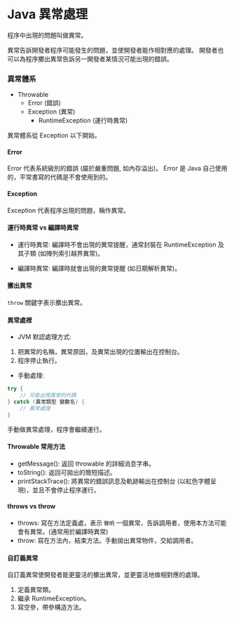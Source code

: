 # Java 異常處理

程序中出現的問題叫做異常。

異常告訴開發者程序可能發生的問題，並使開發者能作相對應的處理。
開發者也可以為程序擲出異常告訴另一開發者某情況可能出現的錯誤。

### 異常體系

- Throwable
  - Error (錯誤)
  - Exception (異常)
    - RuntimeException (運行時異常)

異常體系從 Exception 以下開始。

#### Error

Error 代表系統級別的錯誤 (屬於嚴重問題, 如內存溢出)。
Error 是 Java 自己使用的，平常書寫的代碼是不會使用到的。

#### Exception

Exception 代表程序出現的問題，稱作異常。

#### 運行時異常 vs 編譯時異常

- 運行時異常:
  編譯時不會出現的異常提醒，通常封裝在 RuntimeException 及其子類 (如陣列索引越界異常)。

- 編譯時異常:
  編譯時就會出現的異常提醒 (如日期解析異常)。

#### 擲出異常

`throw` 關鍵字表示擲出異常。

#### 異常處裡

- JVM 默認處理方式:

1. 把異常的名稱，異常原因，及異常出現的位置輸出在控制台。
2. 程序停止執行。

- 手動處理:

```java
try {
    // 可能出現異常的代碼
} catch (異常類型 變數名) {
    // 異常處理
}
```

手動做異常處理，程序會繼續運行。

#### Throwable 常用方法

- getMessage(): 返回 throwable 的詳細消息字串。
- toString(): 返回可拋出的簡短描述。
- printStackTrace(): 將異常的錯誤訊息及軌跡輸出在控制台 (以紅色字體呈現)，並且不會停止程序運行。

#### throws vs throw

- throws: 寫在方法定義處，表示 `聲明` 一個異常，告訴調用者，使用本方法可能會有異常。(通常用於編譯時異常)
- throw: 寫在方法內，結束方法。手動拋出異常物件，交給調用者。

#### 自訂義異常

自訂義異常使開發者能更靈活的擲出異常，並更靈活地做相對應的處理。

1. 定義異常類。
2. 繼承 RuntimeException。
3. 寫空參，帶參構造方法。